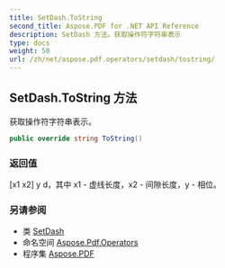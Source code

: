 ```yaml
---
title: SetDash.ToString
second_title: Aspose.PDF for .NET API Reference
description: SetDash 方法。获取操作符字符串表示
type: docs
weight: 50
url: /zh/net/aspose.pdf.operators/setdash/tostring/
---
```

## SetDash.ToString 方法

获取操作符字符串表示。

```csharp
public override string ToString()
```

### 返回值

[x1 x2] y d，其中 x1 - 虚线长度，x2 - 间隙长度，y - 相位。

### 另请参阅

* 类 [SetDash](../)
* 命名空间 [Aspose.Pdf.Operators](../../../aspose.pdf.operators/)
* 程序集 [Aspose.PDF](../../../)